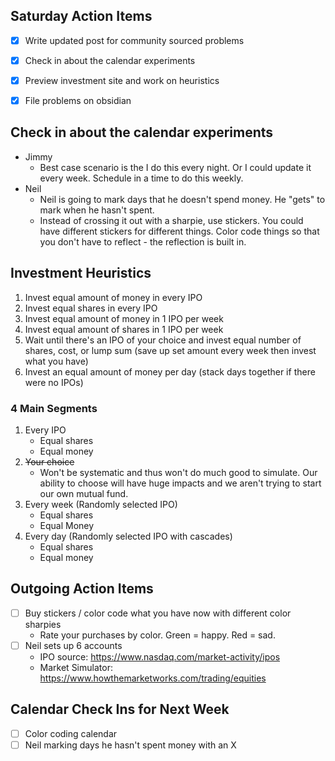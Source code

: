 ## Saturday Action Items
- [x] Write updated post for community sourced problems
- [x] Check in about the calendar experiments
- [x] Preview investment site and work on heuristics
- [x] File problems on obsidian


## Check in about the calendar experiments
- Jimmy
	- Best case scenario is the I do this every night. Or I could update it every week. Schedule in a time to do this weekly. 
- Neil 
	- Neil is going to mark days that he doesn't spend money. He "gets" to mark when he hasn't spent.
	- Instead of crossing it out with a sharpie, use stickers. You could have different stickers for different things. Color code things so that you don't have to reflect - the reflection is built in. 


## Investment Heuristics
1. Invest equal amount of money in every IPO
2. Invest equal shares in every IPO
3. Invest equal amount of money in 1 IPO per week
4. Invest equal amount of shares in 1 IPO per week
5. Wait until there's an IPO of your choice and invest equal number of shares, cost, or lump sum (save up set amount every week then invest what you have)
6. Invest an equal amount of money per day (stack days together if there were no IPOs)

### 4 Main Segments
1. Every IPO
	- Equal shares
	- Equal money
2. ~~Your choice~~
	- Won't be systematic and thus won't do much good to simulate. Our ability to choose will have huge impacts and we aren't trying to start our own mutual fund. 
3. Every week (Randomly selected IPO)
	- Equal shares
	- Equal Money
4. Every day (Randomly selected IPO with cascades)
	- Equal shares
	- Equal money


## Outgoing Action Items
- [ ] Buy stickers / color code what you have now with different color sharpies
	- Rate your purchases by color. Green = happy. Red = sad.
- [ ] Neil sets up 6 accounts
	- IPO source: https://www.nasdaq.com/market-activity/ipos
	- Market Simulator: https://www.howthemarketworks.com/trading/equities


## Calendar Check Ins for Next Week
- [ ] Color coding calendar
- [ ] Neil marking days he hasn't spent money with an X